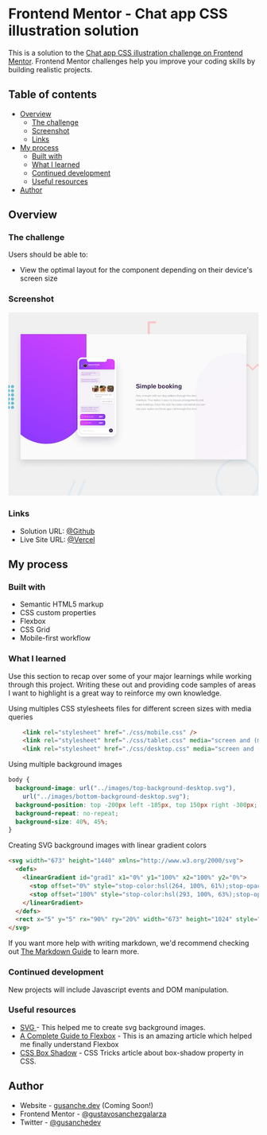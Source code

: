 # Frontend Mentor - Chat app CSS illustration solution

This is a solution to the [Chat app CSS illustration challenge on Frontend Mentor](https://www.frontendmentor.io/challenges/chat-app-css-illustration-O5auMkFqY). Frontend Mentor challenges help you improve your coding skills by building realistic projects. 

## Table of contents

- [Overview](#overview)
  - [The challenge](#the-challenge)
  - [Screenshot](#screenshot)
  - [Links](#links)
- [My process](#my-process)
  - [Built with](#built-with)
  - [What I learned](#what-i-learned)
  - [Continued development](#continued-development)
  - [Useful resources](#useful-resources)
- [Author](#author)

## Overview

### The challenge

Users should be able to:

- View the optimal layout for the component depending on their device's screen size

### Screenshot

![](./design/desktop-preview.jpg)

### Links

- Solution URL: [@Github](https://github.com/gustavosanchezgalarza/frontend-mentor-chat-app-css-illustration)
- Live Site URL: [@Vercel](http://frontend-mentor-chat-app-css-illustration-gusanchedev.vercel.app/)

## My process

### Built with

- Semantic HTML5 markup
- CSS custom properties
- Flexbox
- CSS Grid
- Mobile-first workflow


### What I learned

Use this section to recap over some of your major learnings while working through this project. Writing these out and providing code samples of areas I want to highlight is a great way to reinforce my own knowledge.

Using multiples CSS stylesheets files for different screen sizes with media queries
```html
    <link rel="stylesheet" href="./css/mobile.css" />
    <link rel="stylesheet" href="./css/tablet.css" media="screen and (min-width: 640px) and (max-width:1023px)"/>
    <link rel="stylesheet" href="./css/desktop.css" media="screen and (min-width:1024px)"/>
```
Using multiple background images
```css
body {
  background-image: url("../images/top-background-desktop.svg"),
    url("../images/bottom-background-desktop.svg");
  background-position: top -200px left -185px, top 150px right -300px;
  background-repeat: no-repeat;
  background-size: 40%, 45%;
}
```
Creating SVG background images with linear gradient colors
```html
<svg width="673" height="1440" xmlns="http://www.w3.org/2000/svg">
  <defs>
    <linearGradient id="grad1" x1="0%" y1="100%" x2="100%" y2="0%">
      <stop offset="0%" style="stop-color:hsl(264, 100%, 61%);stop-opacity:1" />
      <stop offset="100%" style="stop-color:hsl(293, 100%, 63%);stop-opacity:1" />
    </linearGradient>
  </defs>
  <rect x="5" y="5" rx="90%" ry="20%" width="673" height="1024" style="fill:url(#grad1)" />
</svg>
```

If you want more help with writing markdown, we'd recommend checking out [The Markdown Guide](https://www.markdownguide.org/) to learn more.

### Continued development

New projects will include Javascript events and DOM manipulation.

### Useful resources

- [SVG <rect>](https://www.w3schools.com/graphics/svg_rect.asp) - This helped me to create svg background images.
- [A Complete Guide to Flexbox](https://css-tricks.com/snippets/css/a-guide-to-flexbox/) - This is an amazing article which helped me finally understand Flexbox
- [CSS Box Shadow](https://css-tricks.com/almanac/properties/b/box-shadow/) - CSS Tricks article about box-shadow property in CSS.

## Author

- Website - [gusanche.dev](https://www.gusanche.dev) (Coming Soon!)
- Frontend Mentor - [@gustavosanchezgalarza](https://www.frontendmentor.io/profile/gustavosanchezgalarza)
- Twitter - [@gusanchedev](https://www.twitter.com/gusanchedev)

